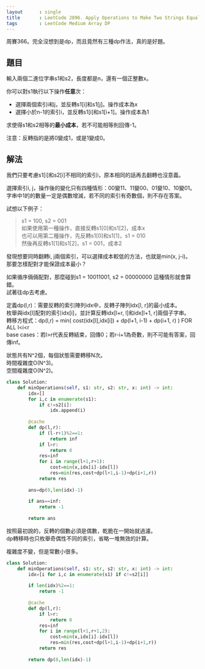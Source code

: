 ```yaml
---
layout      : single
title       : LeetCode 2896. Apply Operations to Make Two Strings Equal
tags        : LeetCode Medium Array DP
---
```

周賽366。完全沒想到是dp，而且竟然有三種dp作法，真的是好題。  

## 題目

輸入兩個二進位字串s1和s2，長度都是n，還有一個正整數x。  

你可以對s1執行以下操作**任意**次：  

- 選擇兩個索引i和j，並反轉s1[i]和s1[j]。操作成本為x  
- 選擇小於n-1的索引i，並反轉s1[i]和s1[i+1]。操作成本為1  

求使得s1和s2相等的**最小成本**，若不可能相等則回傳-1。  

注意：反轉指的是將0變成1，或是1變成0。  

## 解法

我們只要考慮s1[i]和s2[i]不相同的索引i，原本相同的話再去翻轉也沒意義。  

選擇索引i, j，操作後的變化只有四種情形：00變11、11變00、01變10、10變01。  
字串中1的的數量一定是偶數增減，若不同的索引有奇數個，則不存在答案。  

試想以下例子：  
> s1 = 100, s2 = 001  
> 如果使用第一種操作，直接反轉s1[0]和s1[2]，成本x  
> 也可以用第二種操作，先反轉s1[0]和s1[1]，s1 = 010  
> 然後再反轉s1[1]和s1[2]，s1 = 001，成本2  

發現想要同時翻轉i, j兩個索引，可以選擇成本較低的方法，也就是min(x, j-i)。  
那要怎樣配對才能保證成本最小？  

如果循序倆倆配對，那麼碰到s1 = 10011001, s2 = 00000000 這種情形就會算錯。  
試著往dp去考慮。  

定義dp(l,r)：需要反轉的索引陣列idx中，反轉子陣列idx[l, r]的最小成本。  
枚舉與idx[l]配對的索引idx[i]，並計算反轉idx[l+r, l]和idx[l+1, r]兩個子字串。  
轉移方程式：dp(l,r) = min( cost(idx[l],idx[i]) + dp(l+1, i-1) + dp(i+1, r) ) FOR ALL l<i<r  
base cases：若l>r代表反轉結束，回傳0；若r-i+1為奇數，則不可能有答案，回傳inf。  

狀態共有N^2個，每個狀態需要轉移N次。  
時間複雜度O(N^3)。  
空間複雜度O(N^2)。  

```python
class Solution:
    def minOperations(self, s1: str, s2: str, x: int) -> int:
        idx=[]
        for i,c in enumerate(s1):
            if c!=s2[i]:
                idx.append(i)
        
        @cache
        def dp(l,r):
            if (l-r+1)%2==1:
                return inf
            if l>r:
                return 0
            res=inf
            for i in range(l+1,r+1):
                cost=min(x,idx[i]-idx[l])
                res=min(res,cost+dp(l+1,i-1)+dp(i+1,r))
            return res
        
        ans=dp(0,len(idx)-1)
        
        if ans==inf:
            return -1
        
        return ans
```

按照最初說的，反轉的個數必須是偶數，乾脆在一開始就過濾。  
dp轉移時也只枚舉奇偶性不同的索引，省略一堆無效的計算。  

複雜度不變，但是常數小很多。  

```python
class Solution:
    def minOperations(self, s1: str, s2: str, x: int) -> int:
        idx=[i for i,c in enumerate(s1) if c!=s2[i]]
        
        if len(idx)%2==1:
            return -1
        
        @cache
        def dp(l,r):
            if l>r:
                return 0
            res=inf
            for i in range(l+1,r+1,2):
                cost=min(x,idx[i]-idx[l])
                res=min(res,cost+dp(l+1,i-1)+dp(i+1,r))
            return res
        
        return dp(0,len(idx)-1)
```
